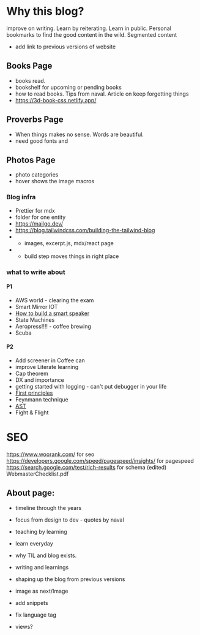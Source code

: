 # Why this blog?

improve on writing. Learn by reiterating. Learn in public.
Personal bookmarks to find the good content in the wild.
Segmented content

- add link to previous versions of website

## Books Page

- books read.
- bookshelf for upcoming or pending books
- how to read books. Tips from naval. Article on keep forgetting things
- https://3d-book-css.netlify.app/

## Proverbs Page

- When things makes no sense. Words are beautiful.
- need good fonts and

## Photos Page

- photo categories
- hover shows the image macros

### Blog infra

- Prettier for mdx
- folder for one entity
- https://mailgo.dev/
- https://blog.tailwindcss.com/building-the-tailwind-blog
- - images, excerpt.js, mdx/react page
- - build step moves things in right place

### what to write about

#### P1

- AWS world - clearing the exam
- Smart Mirror IOT
- [How to build a smart speaker](https://www.coursera.org/learn/ai-for-everyone/lecture/ahvm7/case-study-smart-speaker)
- State Machines
- Aeropress!!!! - coffee brewing
- Scuba

#### P2

- Add screener in Coffee can
- improve Literate learning
- Cap theorem
- DX and importance
- getting started with logging - can't put debugger in your life
- [First principles](https://fs.blog/2018/04/first-principles/)
- Feynmann technique
- [AST](https://dev.to/khaosdoctor/node-js-under-the-hood-4-let-s-talk-about-v8-1eol)
- Fight & Flight

# SEO

https://www.woorank.com/ for seo
https://developers.google.com/speed/pagespeed/insights/ for pagespeed
https://search.google.com/test/rich-results for schema (edited)
WebmasterChecklist.pdf

## About page:

- timeline through the years
- focus from design to dev - quotes by naval
- teaching by learning
- learn everyday
- why TIL and blog exists.
- writing and learnings
- shaping up the blog from previous versions

- image as next/Image
- add snippets
- fix language tag

- views?
